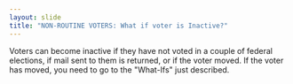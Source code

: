 ```yaml
---
layout: slide
title: "NON-ROUTINE VOTERS: What if voter is Inactive?"
---
```


Voters can become inactive if they have not voted in a couple of federal elections, if mail sent to them is returned, or if the voter moved. If the voter has moved, you need to go to the &quot;What-Ifs&quot; just described.
